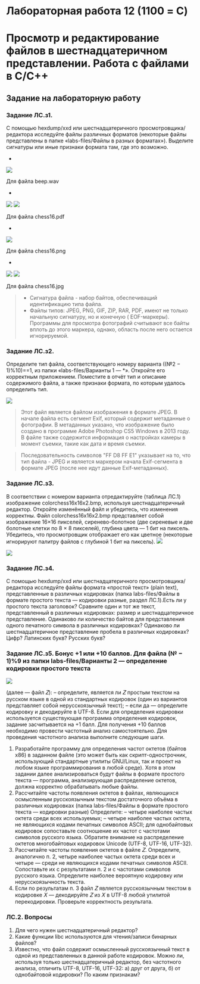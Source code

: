 # Лабораторная работа 12 (1100 = C)
# Просмотр и редактирование файлов в шестнадцатеричном представлении. Работа с файлами в C/C++

## Задание на лабораторную работу
### Задание ЛC.з1.
 С помощью hexdump/xxd или шестнадцатеричного просмотровщика/редактора исследуйте файлы различных форматов (некоторые файлы
представлены в папке «labs-files/Файлы в разных форматах»). Выделите сигнатуры
или иные признаки формата там, где это возможно.

*
![](pic/wav_b.png)

Для файла beep.wav

* 
![](pic/pdf_b.png)
![](pic/pdf_e.png)

Для файла chess16.pdf

* 
![](pic/png_full.png)

Для файла chess16.png

* 
![](pic/jpg_b.png)
![](pic/jpg_e.png)

Для файла chess16.jpg
>   * Сигнатура файла - набор байтов, обеспечиващий идентификацию типа файла.
>   * Файлы типов: JPEG, PNG, GIF, ZIP, RAR, PDF, имеют не только начальную сигнатуру, но и конечную ( EOF-маркеры). Программы для просмотра фотографий считывают все байты вплоть до этого маркера, однако, область после него остается игнорируемой.

### Задание ЛC.з2.
 Определите тип файла, соответствующего номеру варианта
((№2 − 1)%10)==1, из папки «labs-files/Варианты 1 — *». Откройте его корректным
приложением. Поместите в отчёт тип и описание содержимого файла, а также
признаки формата, по которым удалось определить тип.

 ![](pic/task2.png)

> Этот файл является файлом изображения в формате JPEG. В начале файла есть сегмент Exif, который содержит метаданные о фотографии. В метаданных указано, что изображение было создано в программе Adobe Photoshop CS5 Windows в 2013 году. В файле также содержится информация о настройках камеры в момент съемки, такие как дата и время съемки.

> Последовательность символов "FF D8 FF E1" указывает на то, что тип файла - JPEG и является маркером начала Exif-сегмента в формате JPEG (после нее идут данные Exif-метаданных).
### Задание ЛC.з3. 
В соответствии с номером варианта отредактируйте (таблица ЛC.1) изображение colorchess16x16x2.bmp, используя шестнадцатеричный
редактор. Откройте изменённый файл и убедитесь, что изменения корректны.
Файл colorchess16x16x2.bmp представляет собой изображение 16×16 пикселей,
сиренево-болотное (две сиреневые и две болотные клетки по 8 × 8 пикселей),
глубина цвета — 1 бит на пиксель. Убедитесь, что просмотровщик отображает его
как цветное (некоторые игнорируют палитру файлов с глубиной 1 бит на пиксель).
![](pic/task3_1.png)

![](pic/task3_2.png)

### Задание ЛC.з4.
 С помощью hexdump/xxd или шестнадцатеричного просмотровщика/редактора исследуйте файлы формата «простой текст» (plain text),
представленные в различных кодировках (папка labs-files/Файлы в формате
простого текста — кодировки разные, раздел ЛC.1).Есть ли у простого текста заголовок?
Сравните один и тот же текст, представленный в различных кодировках: размер и шестнадцатеричное представление. Одинаково ли количество байтов для
представления одного печатного символа в различных кодировках? Одинаково
ли шестнадцатеричное представление пробела в различных кодировках? Цифр?
Латинских букв? Русских букв?
### Задание ЛC.з5. Бонус +1 или +10 баллов. Для файла (№ − 1)%9 из папки labs-files/Варианты 2 — определение кодировки простого текста

![](pic/image.png)

(далее — файл 𝑍):
– определите, является ли 𝑍 простым текстом на русском языке в одной из
стандартных кодировок (один из вариантов представляет собой нерусскоязычный текст);
– если да — определите кодировку и декодируйте в UTF-8.
Если для определения кодировки используется существующая программа определения кодировок, задание засчитывается на +1 балл. Для получения +10 баллов
необходимо провести частотный анализ самостоятельно.
Для проведения частотного анализа выполните следующие шаги.
1. Разработайте программу для определения частот октетов (байтов x86) в заданном файле (это может быть как скрипт-однострочник, использующий
стандартные утилиты GNU/Linux, так и проект на любом языке программирования в любой среде).
Хотя в этом задании далее анализироваться будут файлы в формате
простого текста — программа, анализирующая распределение октетов,
должна корректно обрабатывать любые файлы.
2. Рассчитайте частоты появления октетов в файлах, являющихся осмысленным
русскоязычным текстом достаточного объёма в различных кодировках (папка
labs-files/Файлы в формате простого текста — кодировки разные)
Определите:
– четыре наиболее частых октета среди всех используемых;
– четыре наиболее частых октета, не являющихся кодами печатных символов ASCII; для однобайтовых кодировок сопоставьте соотношение их
частот с частотами символов русского языка.
Обратите внимание на распределение октетов многобайтовых кодировок
Unicode (UTF-8, UTF-16, UTF-32).
3. Рассчитайте частоты появления октетов в файле 𝑍. Определите, аналогично
п. 2, четыре наиболее частых октета среди всех и четыре — среди не являющихся кодами печатных символов ASCII.
Сопоставьте их с результатами п. 2 и с частотами символов русского языка.
Определите наиболее вероятную кодировку или нерусскоязычность текста.
4. Если по результатам п. 3 файл 𝑍 является русскоязычным текстом в кодировке 𝑋 — декодируйте 𝑍 из 𝑋 в UTF-8 любой утилитой перекодировки.
Проверьте корректность результата.

### ЛC.2. Вопросы
1. Для чего нужен шестнадцатеричный редактор?
2. Какие функции libc используются для чтения/записи бинарных файлов?
3. Известно, что файл содержит осмысленный русскоязычный текст в одной
из представленных в данной работе кодировок. Можно ли, используя только
шестнадцатеричный редактор, без частотного анализа, отличить UTF-8, UTF-16,
UTF-32: а) друг от друга, б) от однобайтовой кодировки? По каким признакам?
